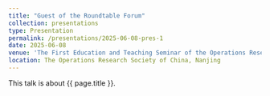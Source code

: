 ```yaml
---
title: "Guest of the Roundtable Forum"
collection: presentations
type: Presentation
permalink: /presentations/2025-06-08-pres-1
date: 2025-06-08
venue: 'The First Education and Teaching Seminar of the Operations Research Society of China'
location: The Operations Research Society of China, Nanjing
---
```


This talk is about {{ page.title }}.

